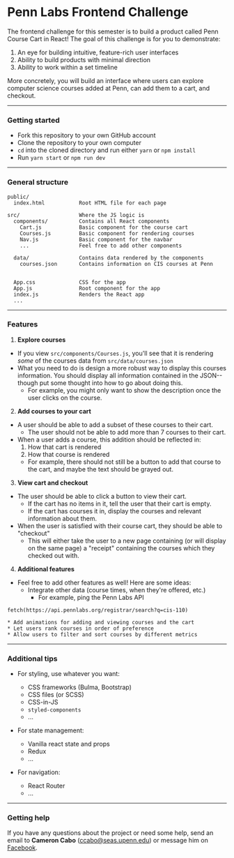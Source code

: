 # Penn Labs Frontend Challenge

The frontend challenge for this semester is to build a product called Penn Course Cart in React! The goal of this challenge is for you to demonstrate:

1. An eye for building intuitive, feature-rich user interfaces
2. Ability to build products with minimal direction
3. Ability to work within a set timeline

More concretely, you will build an interface where users can explore computer science courses added at Penn, can add them to a cart, and checkout.

--------------------

### Getting started

* Fork this repository to your own GitHub account
* Clone the repository to your own computer
* `cd` into the cloned directory and run either `yarn` or `npm install`
* Run `yarn start` or `npm run dev`

--------------------

### General structure

```
public/
  index.html           Root HTML file for each page

src/                   Where the JS logic is
  components/          Contains all React components
    Cart.js            Basic component for the course cart
    Courses.js         Basic component for rendering courses
    Nav.js             Basic component for the navbar
    ...                Feel free to add other components

  data/                Contains data rendered by the components
    courses.json       Contains information on CIS courses at Penn


  App.css              CSS for the app
  App.js               Root component for the app
  index.js             Renders the React app
  ...
```

--------------------

### Features

1. __Explore courses__
  * If you view `src/components/Courses.js`, you'll see that it is rendering *some* of the courses data from `src/data/courses.json`
  * What you need to do is design a more robust way to display this courses information. You should display all information contained in the JSON--though put some thought into how to go about doing this.
    * For example, you might only want to show the description once the user clicks on the course.

2. __Add courses to your cart__
  * A user should be able to add a subset of these courses to their cart.
    * The user should not be able to add more than 7 courses to their cart.
  * When a user adds a course, this addition should be reflected in:
    1. How that cart is rendered
    2. How that course is rendered
      * For example, there should not still be a button to add that course to the cart, and maybe the text should be grayed out.

3. __View cart and checkout__
  * The user should be able to click a button to view their cart.
    * If the cart has no items in it, tell the user that their cart is empty.
    * If the cart has courses it in, display the courses and relevant information about them.
  * When the user is satisfied with their course cart, they should be able to "checkout"
    * This will either take the user to a new page containing (or will display on the same page) a "receipt" containing the courses which they checked out with.

4. __Additional features__
  * Feel free to add other features as well! Here are some ideas:
    * Integrate other data (course times, when they're offered, etc.)
      * For example, ping the Penn Labs API

```
fetch(https://api.pennlabs.org/registrar/search?q=cis-110)
```

    * Add animations for adding and viewing courses and the cart
    * Let users rank courses in order of preference
    * Allow users to filter and sort courses by different metrics

--------------------

### Additional tips

* For styling, use whatever you want:
  * CSS frameworks (Bulma, Bootstrap)
  * CSS files (or SCSS)
  * CSS-in-JS
  * `styled-components`
  * ...

* For state management:
  * Vanilla react state and props
  * Redux
  * ...

* For navigation:
  * React Router
  * ...

--------------------

### Getting help

If you have any questions about the project or need some help, send an email to __Cameron Cabo__ (ccabo@seas.upenn.edu) or message him on [Facebook](https://www.facebook.com/cam.cabo).
